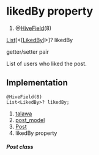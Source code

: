 
<div>

# likedBy property

</div>


<div>

1.  @[HiveField](https://pub.dev/documentation/hive/2.2.3/hive/HiveField-class.html)(8)

</div>

[List](https://api.flutter.dev/flutter/dart-core/List-class.html)[\<[[LikedBy](../../models_post_post_model/LikedBy-class.md)]\>]?
likedBy


getter/setter pair




List of users who liked the post.



## Implementation

``` language-dart
@HiveField(8)
List<LikedBy>? likedBy;
```







1.  [talawa](../../index.md)
2.  [post_model](../../models_post_post_model/)
3.  [Post](../../models_post_post_model/Post-class.md)
4.  likedBy property

##### Post class







